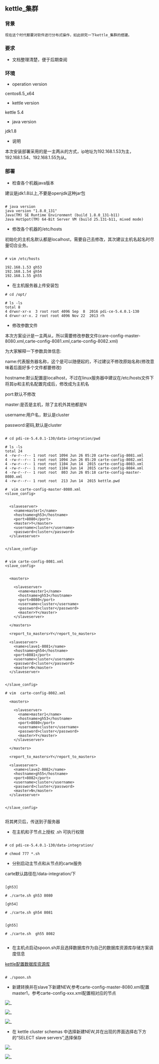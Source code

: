 ﻿
## kettle_集群


### 背景

	现在这个时代都要对软件进行分布式操作，如此研究一下kettle_集群的搭建。

### 要求

- 文档整理清楚，便于后期查阅

### 环境

- operation version

centos6.5_x64

- kettle version

kettle 5.4

- java version

jdk1.8

- 说明

本次安装部署采用的是一主两从的方式，ip地址为192.168.1.53为主，192.168.1.54、192.168.1.55为从。

### 部署

- 检查各个机器java版本

建议是jdk1.8以上,不要是openjdk这种jar包

```

# java version
java version "1.8.0_131"
Java(TM) SE Runtime Environment (build 1.8.0_131-b11)
Java HotSpot(TM) 64-Bit Server VM (build 25.131-b11, mixed mode)

```

- 修改各个机器的/etc/hosts

初始化的主机名默认都是localhost，需要自己去修改，其次建议主机名起名时尽量切合业务。

```

# vim /etc/hosts

192.168.1.53 gh53
192.168.1.54 gh54
192.168.1.55 gh55

```

- 在主机服务器上传安装包

```
# cd /opt/

# ls -ls
total 8
4 drwxr-xr-x  3 root root 4096 Sep  8  2016 pdi-ce-5.4.0.1-130
4 drwxr-xr-x. 2 root root 4096 Nov 22  2013 rh

```
- 修改参数文件

本次方案设计是一主两从，所以需要修改参数文件(care-config-master-8080.xml,carte-config-8081.xml,carte-config-8082.xml)

为大家解释一下参数具体信息:

name:代表服务器名称，这个是可以随便起的，不过建议不修改原始名称(修改意味着后面好多个文件都要修改)

hostname:默认配置是localhost，不过在linux服务器中建议在/etc/hosts文件下将其ip和主机名配置完成后，修改成为主机名

port:默认不修改

master:是否是主机，除了主机外其他都是N

username:用户名，默认是cluster

password:密码,默认是cluster

```

# cd pdi-ce-5.4.0.1-130/data-integration/pwd

# ls -ls
total 24
4 -rw-r--r-- 1 root root 1094 Jun 26 05:20 carte-config-8081.xml
4 -rw-r--r-- 1 root root 1094 Jun 26 05:20 carte-config-8082.xml
4 -rw-r--r-- 1 root root 1104 Jun 14  2015 carte-config-8083.xml
4 -rw-r--r-- 1 root root 1104 Jun 14  2015 carte-config-8084.xml
4 -rw-r--r-- 1 root root  803 Jun 26 05:18 carte-config-master-8080.xml
4 -rw-r--r-- 1 root root  213 Jun 14  2015 kettle.pwd

#  vim carte-config-master-8080.xml 
<slave_config>
 

  <slaveserver>
    <name>master1</name>
    <hostname>gh53</hostname>
    <port>8080</port>
    <master>Y</master>
    <username>cluster</username>
    <password>cluster</password>
  </slaveserver>


</slave_config>


# vim carte-config-8081.xml 
<slave_config>
 

  <masters>

    <slaveserver>
      <name>master1</name>
      <hostname>gh53</hostname>
      <port>8080</port>
      <username>cluster</username>
      <password>cluster</password>
      <master>Y</master>
    </slaveserver>

  </masters>

  <report_to_masters>Y</report_to_masters>

  <slaveserver>
    <name>slave1-8081</name>
    <hostname>gh54</hostname>
    <port>8081</port>
    <username>cluster</username>
    <password>cluster</password>
    <master>N</master>
  </slaveserver>


</slave_config>

# vim  carte-config-8082.xml 

  <masters>

    <slaveserver>
      <name>master1</name>
      <hostname>gh53</hostname>
      <port>8080</port>
      <username>cluster</username>
      <password>cluster</password>
      <master>Y</master>
    </slaveserver>

  </masters>

  <report_to_masters>Y</report_to_masters>

  <slaveserver>
    <name>slave2-8082</name>
    <hostname>gh55</hostname>
    <port>8082</port>
    <username>cluster</username>
    <password>cluster</password>
    <master>N</master>
  </slaveserver>


</slave_config>


```

将其拷贝后，传送到子服务器

- 在主机和子节点上授权 .sh 可执行权限

```

# cd pdi-ce-5.4.0.1-130/data-integration/

# chmod 777 *.sh

```

- 分别启动主节点和从节点的carte服务

carte默认路径在/data-integration/下

```

[gh53]

# ./carte.sh gh53 8080

[gh54]

# ./carte.sh gh54 8081


[gh55]

# ./carte.sh  gh55 8082


```

- 在主机点启动spoon.sh并且选择数据库作为自己的数据库资源库存储方案调度信息

[kettle配置数据库资源库](../201806215/kettle配置数据库资源库.md)

```

# ./spoon.sh

```

- 新建转换并在slave下新建NEW,参考carte-config-master-8080.xml配置master1，参考carte-config-xxx.xml配置相对应的节点

![_](../img_src/2018-06-26_kettle_1.png)

![_](../img_src/2018-06-26_kettle_2.png)

![_](../img_src/2018-06-26_kettle_3.png)

- 在 kettle cluster schemas 中选择新建NEW,并在出现的界面选择右下方的“SELECT slave servers”,选择保存

![_](../img_src/2018-06-26_kettle_4.png)

![_](../img_src/2018-06-26_kettle_5.png)

